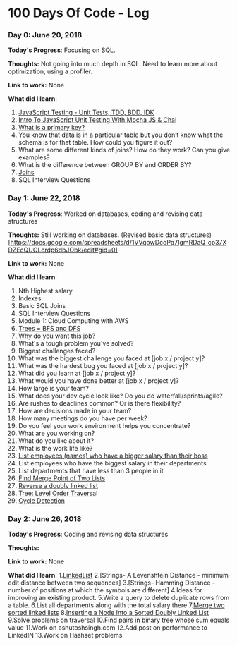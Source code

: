 # 100 Days Of Code - Log

### Day 0: June 20, 2018 

**Today's Progress**: Focusing on SQL.

**Thoughts:** Not going into much depth in SQL. Need to learn more about optimization, using a profiler.

**Link to work:** None

**What did I learn**:
1. [JavaScript Testing - Unit Tests, TDD, BDD, IDK](https://www.youtube.com/watch?v=Fjc_cwPDbNY)
2. [Intro To JavaScript Unit Testing With Mocha JS & Chai](https://www.youtube.com/watch?v=MLTRHc5dk6s)
3. [What is a primary key?](http://katemats.com/interview-questions/)
4. You know that data is in a particular table but you don’t know what the schema is for that table. How could you figure it out?
5. What are some different kinds of joins?  How do they work? Can you give examples?
6. What is the difference between GROUP BY and ORDER BY?
7. [Joins](http://www.zentut.com/sql-tutorial/sql-union/)
8. SQL Interview Questions

### Day 1: June 22, 2018 

**Today's Progress**: Worked on databases, coding and revising data structures

**Thoughts:** Still working on databases. (Revised basic data structures)[https://docs.google.com/spreadsheets/d/1VVqowDcoPq7IgmRDaQ_cp37XDZEcQUOLcrdp6dbJObk/edit#gid=0] 

**Link to work:** None

**What did I learn**:
1. Nth Highest salary
2. Indexes 
3. Basic SQL Joins
4. SQL Interview Questions
3. Module 1: Cloud Computing with AWS
4. [Trees = BFS and DFS](https://github.com/gladiatorAsh/javascript-algorithms)
5. Why do you want this job?
6. What's a tough problem you've solved?
7. Biggest challenges faced?
8. What was the biggest challenge you faced at [job x / project y]?
9. What was the hardest bug you faced at [job x / project y]?
10. What did you learn at [job x / project y]?
11. What would you have done better at [job x / project y]?
12. How large is your team?
13. What does your dev cycle look like? Do you do waterfall/sprints/agile?
14. Are rushes to deadlines common? Or is there flexibility?
15. How are decisions made in your team?
16. How many meetings do you have per week?
17. Do you feel your work environment helps you concentrate?
18. What are you working on?
19. What do you like about it?
20. What is the work life like?
21. [List employees (names) who have a bigger salary than their boss](https://www.jitbit.com/news/181-jitbits-sql-interview-questions/)
22. List employees who have the biggest salary in their departments
23. List departments that have less than 3 people in it
24. [Find Merge Point of Two Lists](https://www.hackerrank.com/challenges/find-the-merge-point-of-two-joined-linked-lists/problem)
25. [Reverse a doubly linked list](https://www.hackerrank.com/challenges/reverse-a-doubly-linked-list/problem)
26. [Tree: Level Order Traversal](https://www.hackerrank.com/challenges/tree-level-order-traversal/problem)
27. [Cycle Detection](https://www.hackerrank.com/challenges/detect-whether-a-linked-list-contains-a-cycle/problem)

### Day 2: June 26, 2018 

**Today's Progress**: Coding and revising data structures

**Thoughts:** 

**Link to work:** None

**What did I learn**:
1.[LinkedList](https://github.com/gladiatorAsh/javascript-algorithms)
2.[Strings- A Levenshtein Distance - minimum edit distance between two sequences]
3.[Strings- Hamming Distance - number of positions at which the symbols are different]
4.Ideas for improving an existing product.
5.Write a query to delete duplicate rows from a table.
6.List all departments along with the total salary there
7.[Merge two sorted linked lists](https://www.hackerrank.com/challenges/merge-two-sorted-linked-lists/problem)
8.[Inserting a Node Into a Sorted Doubly Linked List](https://www.hackerrank.com/challenges/insert-a-node-into-a-sorted-doubly-linked-list/problem)
9.Solve problems on traversal
10.Find pairs in binary tree whose sum equals value
11.Work on ashutoshsingh.com
12.Add post on performance to LinkedIN
13.Work on Hashset problems




